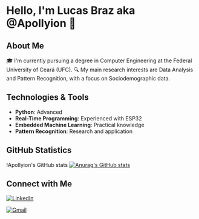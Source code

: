 # Hello, I'm Lucas Braz aka @Apollyion 👋

## About Me
🎓 I'm currently pursuing a degree in Computer Engineering at the Federal University of Ceará (UFC).
🔍 My main research interests are Data Analysis and Pattern Recognition, with a focus on Sociodemographic data.

## Technologies & Tools
- **Python**: Advanced
- **Real-Time Programming**: Experienced with ESP32
- **Embedded Machine Learning**: Practical knowledge
- **Pattern Recognition**: Research and application

## GitHub Statistics
!Apollyion's GitHub stats
[![Anurag's GitHub stats](https://github-readme-stats.vercel.app/api?username=Apollyion)](https://github.com/anuraghazra/github-readme-stats)

## Connect with Me
[![LinkedIn](https://img.shields.io/badge/LinkedIn-000?style=for-the-badge&logo=linkedin&logoColor=0E76A8)](https://www.linkedin.com/in/lucas-jlb/)

[![Gmail](https://img.shields.io/badge/Gmail-D14836?style=for-the-badge&logo=gmail&logoColor=white)](mailto:lucas.jlb19@alu.ufc.br)
